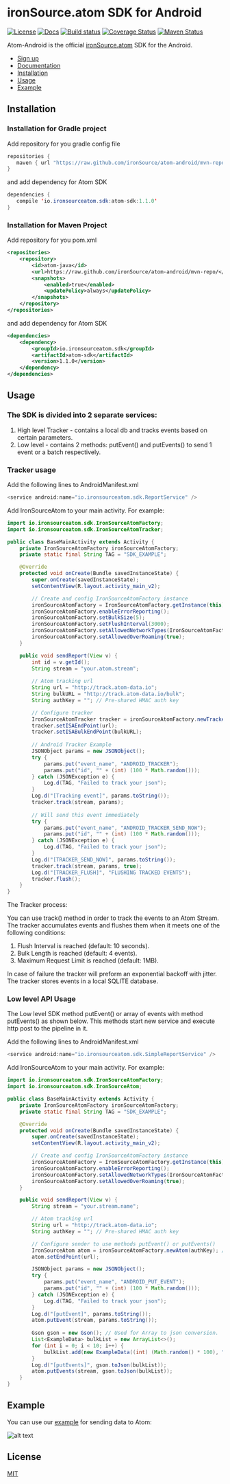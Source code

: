 # ironSource.atom SDK for Android
[![License][license-image]](LICENSE)
[![Docs][docs-image]][docs-url]
[![Build status][travis-image]][travis-url]
[![Coverage Status][coveralls-image]][coveralls-url]
[![Maven Status][maven-image]][maven-url]

Atom-Android is the official [ironSource.atom](http://www.ironsrc.com/data-flow-management) SDK for the Android.

- [Sign up](https://atom.ironsrc.com/#/signup)
- [Documentation][docs-url]
- [Installation](#installation)
- [Usage](#usage)
- [Example](#example)

## Installation

### Installation for Gradle project
Add repository for you gradle config file
```java
repositories {
   maven { url "https://raw.github.com/ironSource/atom-android/mvn-repo/" }
}

```
and add dependency for Atom SDK
```java
dependencies {
   compile 'io.ironsourceatom.sdk:atom-sdk:1.1.0'
}
```

### Installation for Maven Project
Add repository for you pom.xml
```xml
<repositories>
    <repository>
        <id>atom-java</id>
        <url>https://raw.github.com/ironSource/atom-android/mvn-repo/</url>
        <snapshots>
            <enabled>true</enabled>
            <updatePolicy>always</updatePolicy>
        </snapshots>
    </repository>
</repositories>
```
and add dependency for Atom SDK
```xml
<dependencies>
    <dependency>
        <groupId>io.ironsourceatom.sdk</groupId>
        <artifactId>atom-sdk</artifactId>
        <version>1.1.0</version>
    </dependency>
</dependencies>
```

## Usage

### The SDK is divided into 2 separate services:
1. High level Tracker - contains a local db and tracks events based on certain parameters.
2. Low level - contains 2 methods: putEvent() and putEvents() to send 1 event or a batch respectively.

### Tracker usage
Add the following lines to AndroidManifest.xml
```java
<service android:name="io.ironsourceatom.sdk.ReportService" />
```

Add IronSourceAtom to your main activity. For example:
```java
import io.ironsourceatom.sdk.IronSourceAtomFactory;
import io.ironsourceatom.sdk.IronSourceAtomTracker;

public class BaseMainActivity extends Activity {
    private IronSourceAtomFactory ironSourceAtomFactory;
    private static final String TAG = "SDK_EXAMPLE";

    @Override
    protected void onCreate(Bundle savedInstanceState) {
        super.onCreate(savedInstanceState);
        setContentView(R.layout.activity_main_v2);

        // Create and config IronSourceAtomFactory instance
        ironSourceAtomFactory = IronSourceAtomFactory.getInstance(this);
        ironSourceAtomFactory.enableErrorReporting();
        ironSourceAtomFactory.setBulkSize(5);
        ironSourceAtomFactory.setFlushInterval(3000);
        ironSourceAtomFactory.setAllowedNetworkTypes(IronSourceAtomFactory.NETWORK_MOBILE | IronSourceAtomFactory.NETWORK_WIFI);
        ironSourceAtomFactory.setAllowedOverRoaming(true);
    }

    public void sendReport(View v) {
        int id = v.getId();
        String stream = "your.atom.stream";
        
        // Atom tracking url
        String url = "http://track.atom-data.io";
        String bulkURL = "http://track.atom-data.io/bulk";
        String authKey = ""; // Pre-shared HMAC auth key

        // Configure tracker
        IronSourceAtomTracker tracker = ironSourceAtomFactory.newTracker(authKey);
        tracker.setISAEndPoint(url);
        tracker.setISABulkEndPoint(bulkURL);
        
        // Android Tracker Example
        JSONObject params = new JSONObject();
        try {
            params.put("event_name", "ANDROID_TRACKER");
            params.put("id", "" + (int) (100 * Math.random()));
        } catch (JSONException e) {
            Log.d(TAG, "Failed to track your json");
        }
        Log.d("[Tracking event]", params.toString());
        tracker.track(stream, params);
        
        // Will send this event immediately
        try {
            params.put("event_name", "ANDROID_TRACKER_SEND_NOW");
            params.put("id", "" + (int) (100 * Math.random()));
        } catch (JSONException e) {
            Log.d(TAG, "Failed to track your json");
        }
        Log.d("[TRACKER_SEND_NOW]", params.toString());
        tracker.track(stream, params, true);
        Log.d("[TRACKER_FLUSH]", "FLUSHING TRACKED EVENTS");
        tracker.flush();
    }
}
```

The Tracker process:

You can use track() method in order to track the events to an Atom Stream.
The tracker accumulates events and flushes them when it meets one of the following conditions:
 
1. Flush Interval is reached (default: 10 seconds).
2. Bulk Length is reached (default: 4 events).
3. Maximum Request Limit is reached (default: 1MB).

In case of failure the tracker will preform an exponential backoff with jitter.
The tracker stores events in a local SQLITE database.

### Low level API Usage
The Low level SDK method putEvent() or array of events with method putEvents() as shown below.
This methods start new service and execute http post to the pipeline in it.

Add the following lines to AndroidManifest.xml
```java
<service android:name="io.ironsourceatom.sdk.SimpleReportService" />
```
Add IronSourceAtom to your main activity. For example:

```java
import io.ironsourceatom.sdk.IronSourceAtomFactory;
import io.ironsourceatom.sdk.IronSourceAtom;

public class BaseMainActivity extends Activity {
    private IronSourceAtomFactory ironSourceAtomFactory;
    private static final String TAG = "SDK_EXAMPLE";

    @Override
    protected void onCreate(Bundle savedInstanceState) {
        super.onCreate(savedInstanceState);
        setContentView(R.layout.activity_main_v2);

        // Create and config IronSourceAtomFactory instance
        ironSourceAtomFactory = IronSourceAtomFactory.getInstance(this);
        ironSourceAtomFactory.enableErrorReporting();
        ironSourceAtomFactory.setAllowedNetworkTypes(IronSourceAtomFactory.NETWORK_MOBILE | IronSourceAtomFactory.NETWORK_WIFI);
        ironSourceAtomFactory.setAllowedOverRoaming(true);
    }

    public void sendReport(View v) {
        String stream = "your.stream.name";

        // Atom tracking url
        String url = "http://track.atom-data.io";
        String authKey = ""; // Pre-shared HMAC auth key

        // Configure sender to use methods putEvent() or putEvents()
        IronSourceAtom atom = ironSourceAtomFactory.newAtom(authKey); // SET AUTH KEY HERE
        atom.setEndPoint(url);

        JSONObject params = new JSONObject();
        try {
            params.put("event_name", "ANDROID_PUT_EVENT");
            params.put("id", "" + (int) (100 * Math.random()));
        } catch (JSONException e) {
            Log.d(TAG, "Failed to track your json");
        }
        Log.d("[putEvent]", params.toString());
        atom.putEvent(stream, params.toString());
        
        Gson gson = new Gson(); // Used for Array to json conversion.
        List<ExampleData> bulkList = new ArrayList<>();
        for (int i = 0; i < 10; i++) {
            bulkList.add(new ExampleData((int) (Math.random() * 100), "ANDROID_PUT_EVENTS"));
        }
        Log.d("[putEvents]", gson.toJson(bulkList));
        atom.putEvents(stream, gson.toJson(bulkList));
    }
}
```

## Example
You can use our [example][example-url] for sending data to Atom:

![alt text][example]

## License
[MIT](LICENSE)

[example-url]: https://github.com/ironSource/atom-android/tree/master/ironsourceatom-samples
[example]: https://cloud.githubusercontent.com/assets/7361100/16713929/212a5496-46be-11e6-9ff7-0f5ed2c29844.png "example"
[license-image]: https://img.shields.io/badge/license-MIT-blue.svg?style=flat-square
[travis-image]: https://travis-ci.org/ironSource/atom-android.svg?branch=master
[travis-url]: https://travis-ci.org/ironSource/atom-android
[coveralls-image]: https://coveralls.io/repos/github/ironSource/atom-android/badge.svg?branch=master
[coveralls-url]: https://coveralls.io/github/ironSource/atom-android?branch=master
[docs-image]: https://img.shields.io/badge/docs-latest-blue.svg
[docs-url]: https://ironsource.github.io/atom-android/
[maven-image]: https://img.shields.io/badge/maven%20build-v1.1.0-green.svg
[maven-url]: https://github.com/ironSource/atom-android/tree/mvn-repo